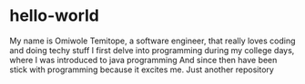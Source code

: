 # hello-world
My name is Omiwole Temitope, a software engineer, that really loves coding and doing techy stuff
I first delve into programming during my college days, where I was introduced to java programming
And since then have been stick with programming because it excites me.
Just another repository
